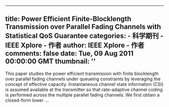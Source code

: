 
---
title: Power Efficient Finite-Blocklength Transmission over Parallel Fading Channels with Statistical QoS Guarantee
categories: 
    - 科学期刊
    - IEEE Xplore - 作者
author: IEEE Xplore - 作者
comments: false
date: Tue, 09 Aug 2011 00:00:00 GMT
thumbnail: ''
---

<div>   
This paper studies the power efficient transmission with finite blocklength over parallel fading channels under queueing constraints by leveraging the concept of effective capacity. Instantaneous channel state information (CSI) is assumed available at the transmitter so that rate-adaptive channel coding is performed across the multiple parallel fading channels. We first obtain a closed-form lower ...  
</div>
            
